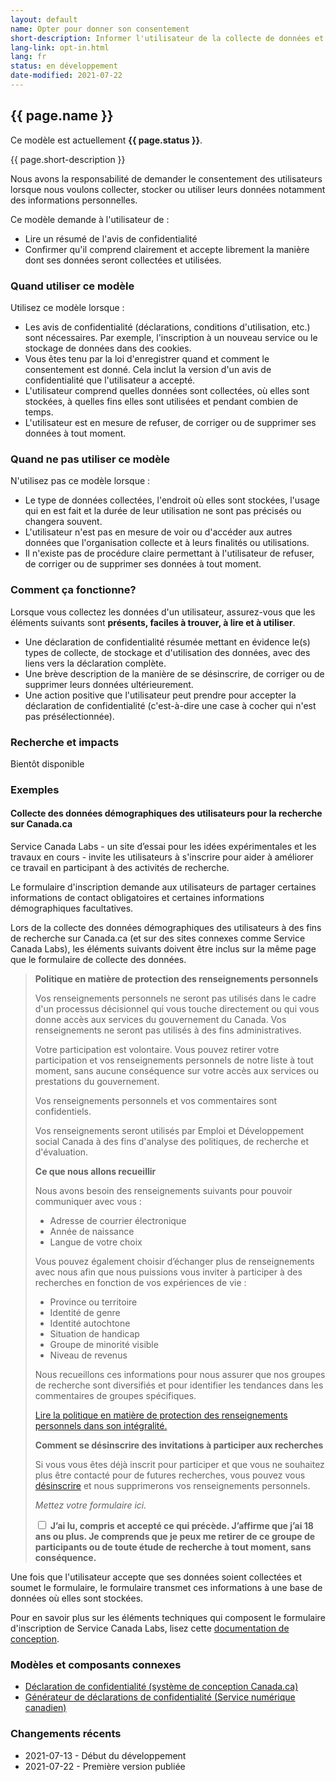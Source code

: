 ```yaml
---
layout: default
name: Opter pour donner son consentement
short-description: Informer l'utilisateur de la collecte de données et lui demander de donner son consentement.
lang-link: opt-in.html
lang: fr
status: en développement
date-modified: 2021-07-22
---
```


## {{ page.name }}

<section class="alert alert-info">
    <p>Ce modèle est actuellement <strong>{{ page.status }}</strong>.</p>
</section>

{{ page.short-description }}

Nous avons la responsabilité de demander le consentement des utilisateurs lorsque nous voulons collecter, stocker ou utiliser leurs données notamment des informations personnelles.

Ce modèle demande à l'utilisateur de :

* Lire un résumé de l'avis de confidentialité
* Confirmer qu'il comprend clairement et accepte librement la manière dont ses données seront collectées et utilisées.

### Quand utiliser ce modèle

Utilisez ce modèle lorsque :

* Les avis de confidentialité (déclarations, conditions d'utilisation, etc.) sont nécessaires. Par exemple, l'inscription à un nouveau service ou le stockage de données dans des cookies.
* Vous êtes tenu par la loi d'enregistrer quand et comment le consentement est donné. Cela inclut la version d'un avis de confidentialité que l'utilisateur a accepté.
* L'utilisateur comprend quelles données sont collectées, où elles sont stockées, à quelles fins elles sont utilisées et pendant combien de temps.
* L'utilisateur est en mesure de refuser, de corriger ou de supprimer ses données à tout moment.

### Quand ne pas utiliser ce modèle

N'utilisez pas ce modèle lorsque :

* Le type de données collectées, l'endroit où elles sont stockées, l'usage qui en est fait et la durée de leur utilisation ne sont pas précisés ou changera souvent.
* L'utilisateur n'est pas en mesure de voir ou d'accéder aux autres données que l'organisation collecte et à leurs finalités ou utilisations.
* Il n'existe pas de procédure claire permettant à l'utilisateur de refuser, de corriger ou de supprimer ses données à tout moment.

### Comment ça fonctionne?

Lorsque vous collectez les données d'un utilisateur, assurez-vous que les éléments suivants sont **présents, faciles à trouver, à lire et à utiliser**.

* Une déclaration de confidentialité résumée mettant en évidence le(s) types de collecte, de stockage et d'utilisation des données, avec des liens vers la déclaration complète.
* Une brève description de la manière de se désinscrire, de corriger ou de supprimer leurs données ultérieurement.
* Une action positive que l'utilisateur peut prendre pour accepter la déclaration de confidentialité (c'est-à-dire une case à cocher qui n'est pas présélectionnée).

### Recherche et impacts

Bientôt disponible

### Exemples

#### Collecte des données démographiques des utilisateurs pour la recherche sur Canada.ca

<!-- IMPORTANT - Ajoutez des liens vers le SCL et inscrivez-vous une fois en ligne ! -->

Service Canada Labs - un site d’essai pour les idées expérimentales et les travaux en cours - invite les utilisateurs à s'inscrire pour aider à améliorer ce travail en participant à des activités de recherche.

Le formulaire d'inscription demande aux utilisateurs de partager certaines informations de contact obligatoires et certaines informations démographiques facultatives.

Lors de la collecte des données démographiques des utilisateurs à des fins de recherche sur Canada.ca (et sur des sites connexes comme Service Canada Labs), les éléments suivants doivent être inclus sur la même page que le formulaire de collecte des données.

> **Politique en matière de protection des renseignements personnels**
>
> Vos renseignements personnels ne seront pas utilisés dans le cadre d'un processus décisionnel qui vous touche directement ou qui vous donne accès aux services du gouvernement du Canada.
> Vos renseignements ne seront pas utilisés à des fins administratives.
>
> Votre participation est volontaire.
> Vous pouvez retirer votre participation et vos renseignements personnels de notre liste à tout moment, sans aucune conséquence sur votre accès aux services ou prestations du gouvernement.
>
> Vos renseignements personnels et vos commentaires sont confidentiels.
>
> Vos renseignements seront utilisés par Emploi et Développement social Canada à des fins d'analyse des politiques, de recherche et d'évaluation.
>
> **Ce que nous allons recueillir**
>
> Nous avons besoin des renseignements suivants pour pouvoir communiquer avec vous :
>
> * Adresse de courrier électronique
> * Année de naissance
> * Langue de votre choix
>
> Vous pouvez également choisir d’échanger plus de renseignements avec nous afin que nous puissions vous inviter à participer à des recherches en fonction de vos expériences de vie :
>
> * Province ou territoire
> * Identité de genre
> * Identité autochtone
> * Situation de handicap
> * Groupe de minorité visible
> * Niveau de revenus
>
> Nous recueillons ces informations pour nous assurer que nos groupes de recherche sont diversifiés et pour identifier les tendances dans les commentaires de groupes spécifiques.
>
> [Lire la politique en matière de protection des renseignements personnels dans son intégralité.](https://www.canada.ca/fr/transparence/confidentialite.html)
>
> **Comment se désinscrire des invitations à participer aux recherches**
>
> Si vous vous êtes déjà inscrit pour participer et que vous ne souhaitez plus être contacté pour de futures recherches, vous pouvez vous [désinscrire](#desinscrire) et nous supprimerons vos renseignements personnels.
>
> _Mettez votre formulaire ici._
>
> <div class="checkbox">
> <input type="checkbox" id="consent" name="consent" value="consent">
> <label for="consent" class="required"><strong>J’ai lu, compris et accepté ce qui précède. J’affirme que j’ai 18 ans ou plus. Je comprends que je peux me retirer de ce groupe de participants ou de toute étude de recherche à tout moment, sans conséquence.</strong></label>
> </div>

Une fois que l'utilisateur accepte que ses données soient collectées et soumet le formulaire, le formulaire transmet ces informations à une base de données où elles sont stockées.

Pour en savoir plus sur les éléments techniques qui composent le formulaire d'inscription de Service Canada Labs, lisez cette [documentation de conception](https://github.com/DTS-STN/Alpha-Site/wiki/Design-Doc-004-Screener-Intake-Process).

### Modèles et composants connexes

* [Déclaration de confidentialité (système de conception Canada.ca)](https://design.canada.ca/common-design-patterns/privacy-disclaimer.html)
* [Générateur de déclarations de confidentialité (Service numérique canadien)](https://privacy-statements.cds.alpha.canada.ca/en/)

### Changements récents

* 2021-07-13 - Début du développement
* 2021-07-22 - Première version publiée
